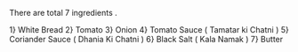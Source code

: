 There are total 7 ingredients .

1} White Bread
2} Tomato
3} Onion
4} Tomato Sauce ( Tamatar ki Chatni )
5} Coriander Sauce ( Dhania Ki Chatni )
6} Black Salt ( Kala Namak )
7} Butter
